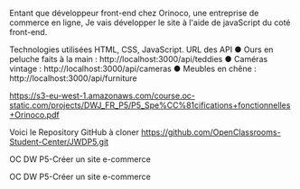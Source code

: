 
 Entant que développeur front-end chez Orinoco, une entreprise de commerce en ligne, 
 Je vais développer le site à l'aide de javaScript du coté front-end. 

 Technologies utilisées
HTML, CSS, JavaScript.
URL des API
● Ours en peluche faits à la main : http://localhost:3000/api/teddies
● Caméras vintage : http://localhost:3000/api/cameras
● Meubles en chêne : http://localhost:3000/api/furniture

 https://s3-eu-west-1.amazonaws.com/course.oc-static.com/projects/DWJ_FR_P5/P5_Spe%CC%81cifications+fonctionnelles+Orinoco.pdf


Voici le Repository GitHub à cloner
https://github.com/OpenClassrooms-Student-Center/JWDP5.git

OC DW P5-Créer un site e-commerce




OC DW P5-Créer un site e-commerce
